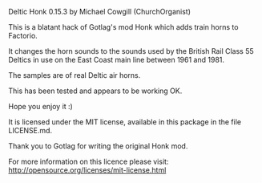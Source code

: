 Deltic Honk 0.15.3 by Michael Cowgill (ChurchOrganist)

This is a blatant hack of Gotlag's mod Honk which adds train horns to Factorio. 

It changes the horn sounds to the sounds used by the British Rail Class 55 Deltics in use on the East Coast main line between 1961 and 1981.

The samples are of real Deltic air horns.

This has been tested and appears to be working OK.

Hope you enjoy it :)

It is licensed under the MIT license, available in this package in the file  LICENSE.md.

Thank you to Gotlag for writing the original Honk mod.

For more information on this licence please visit: http://opensource.org/licenses/mit-license.html
